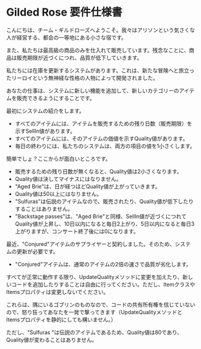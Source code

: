 # Gilded Rose 要件仕様書
こんにちは、チーム・ギルドローズへようこそ。我々はアリソンという気さくな人が経営する、都会の一等地にある小さな宿です。

また、私たちは最高級の商品のみを仕入れて販売しています。残念なことに、商品は販売期限が近づくにつれ、品質が低下していきます。

私たちには在庫を更新するシステムがあります。これは、新たな冒険へと旅立ったリーロイという無神経な性格の人物によって開発されました。

あなたの仕事は、システムに新しい機能を追加して、新しいカテゴリーのアイテムを販売できるようにすることです。

最初にシステムの紹介をします。

* すべてのアイテムには、アイテムを販売するための残り日数（販売期限）を示すSellIn値があります。
* すべてのアイテムには、そのアイテムの価値を示すQuality値があります。
* 毎日の終わりには、私たちのシステムは、両方の項目の値を1小さくします。

簡単でしょ？ここからが面白いところです。

* 販売するための残り日数が無くなると、Quality値は2小さくなります。
* Quality値は決してマイナスにはなりません。
* "Aged Brie"は、日が経つほどQuality値が上がっていきます。
* Quality値は50以上にはなりません。
* "Sulfuras"は伝説のアイテムなので、販売されたり、Quality値が低下したりすることはありません。
* "Backstage passes"は、"Aged Brie"と同様、SellIn値が近づくにつれてQuality値が上昇し、10日以内になると毎日2上がり、5日以内になると毎日3上がりますが、コンサート終了後には0になります。

最近、"Conjured"アイテムのサプライヤーと契約しました。そのため、システムの更新が必要です。

* "Conjured"アイテムは、通常のアイテムの2倍の速さで品質が劣化します。

すべてが正常に動作する限り、UpdateQualityメソッドに変更を加えたり、新しいコードを追加したりすることは自由に行ってください。ただし、ItemクラスやItemsプロパティは変更しないでください。

これらは、隅にいるゴブリンのものなので、コードの共有所有権を信じていないので、怒り狂ってあなたを一発で撃ってきます（UpdateQualityメソッドとItemsプロパティを静的にしても構いません。）

ただし、"Sulfuras "は伝説のアイテムであるため、Quality値は80であり、Quality値が変わることはありません。
